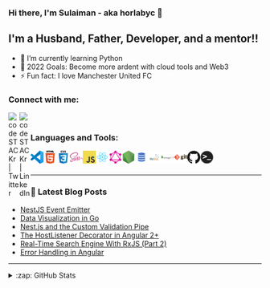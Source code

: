 ### Hi there, I'm Sulaiman - aka horlabyc 👋 


## I'm a Husband, Father, Developer, and a mentor!!

- 🌱 I’m currently learning Python 
- 🥅 2022 Goals: Become more ardent with cloud tools and Web3
- ⚡ Fun fact: I love Manchester United FC

### Connect with me:

[<img align="left" alt="codeSTACKr | Twitter" width="22px" src="https://cdn.jsdelivr.net/npm/simple-icons@v3/icons/twitter.svg" />][twitter]
[<img align="left" alt="codeSTACKr | LinkedIn" width="22px" src="https://cdn.jsdelivr.net/npm/simple-icons@v3/icons/linkedin.svg" />][linkedin]

<br />

### Languages and Tools:

<img align="left" alt="Visual Studio Code" width="26px" src="https://raw.githubusercontent.com/github/explore/80688e429a7d4ef2fca1e82350fe8e3517d3494d/topics/visual-studio-code/visual-studio-code.png" />
<img align="left" alt="HTML5" width="26px" src="https://raw.githubusercontent.com/github/explore/80688e429a7d4ef2fca1e82350fe8e3517d3494d/topics/html/html.png" />
<img align="left" alt="CSS3" width="26px" src="https://raw.githubusercontent.com/github/explore/80688e429a7d4ef2fca1e82350fe8e3517d3494d/topics/css/css.png" />
<img align="left" alt="Sass" width="26px" src="https://raw.githubusercontent.com/github/explore/80688e429a7d4ef2fca1e82350fe8e3517d3494d/topics/sass/sass.png" />
<img align="left" alt="JavaScript" width="26px" src="https://raw.githubusercontent.com/github/explore/80688e429a7d4ef2fca1e82350fe8e3517d3494d/topics/javascript/javascript.png" />
<img align="left" alt="React" width="26px" src="https://raw.githubusercontent.com/github/explore/80688e429a7d4ef2fca1e82350fe8e3517d3494d/topics/react/react.png" />
<img align="left" alt="GraphQL" width="26px" src="https://raw.githubusercontent.com/github/explore/80688e429a7d4ef2fca1e82350fe8e3517d3494d/topics/graphql/graphql.png" />
<img align="left" alt="Node.js" width="26px" src="https://raw.githubusercontent.com/github/explore/80688e429a7d4ef2fca1e82350fe8e3517d3494d/topics/nodejs/nodejs.png" />
<img align="left" alt="SQL" width="26px" src="https://raw.githubusercontent.com/github/explore/80688e429a7d4ef2fca1e82350fe8e3517d3494d/topics/sql/sql.png" />
<img align="left" alt="MySQL" width="26px" src="https://raw.githubusercontent.com/github/explore/80688e429a7d4ef2fca1e82350fe8e3517d3494d/topics/mysql/mysql.png" />
<img align="left" alt="MongoDB" width="26px" src="https://raw.githubusercontent.com/github/explore/80688e429a7d4ef2fca1e82350fe8e3517d3494d/topics/mongodb/mongodb.png" />
<img align="left" alt="Git" width="26px" src="https://raw.githubusercontent.com/github/explore/80688e429a7d4ef2fca1e82350fe8e3517d3494d/topics/git/git.png" />
<img align="left" alt="GitHub" width="26px" src="https://raw.githubusercontent.com/github/explore/78df643247d429f6cc873026c0622819ad797942/topics/github/github.png" />
<img align="left" alt="Terminal" width="26px" src="https://raw.githubusercontent.com/github/explore/80688e429a7d4ef2fca1e82350fe8e3517d3494d/topics/terminal/terminal.png" />

<br />
<br />

---

### 📕 Latest Blog Posts

<!-- BLOG-POST-LIST:START -->
- [NestJS Event Emitter](https://medium.com/@olabisisulaiman/nestjs-event-emitter-c1f13e1a6459------2)
- [Data Visualization in Go](https://betterprogramming.pub/data-visualization-in-go-e3135d93f8a8?source=rss-4d7a128e93b8------2)
- [Nest.js and the Custom Validation Pipe](https://betterprogramming.pub/nest-js-and-the-custom-validation-pipe-231130fda040?source=rss-4d7a128e93b8------2)
- [The HostListener Decorator in Angular 2+](https://betterprogramming.pub/the-hostlistener-decorator-in-angular-2-fb80bc8b03?source=rss-4d7a128e93b8------2)
- [Real-Time Search Engine With RxJS &lpar;Part 2&rpar;](https://betterprogramming.pub/real-time-search-engine-with-rxjs-part-2-6585d9394128?source=rss-4d7a128e93b8------2)
- [Error Handling in Angular](https://betterprogramming.pub/error-handling-in-angular-67c308df0f07?source=rss-4d7a128e93b8------2)
<!-- BLOG-POST-LIST:END -->

---

<details>
  <summary>:zap: GitHub Stats</summary>

  <img align="left" alt="sulaiman's GitHub Stats" src="https://github-readme-stats.vercel.app/api?username=horlabyc&show_icons=true&hide_border=true&count_private=true&theme=dracula" />

</details>

[twitter]: https://twitter.com/horlabyc
[linkedin]: https://www.linkedin.com/in/olaosebikanos/
